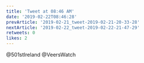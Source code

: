 ```yaml
---
title: 'Tweet at 08:46 AM'
date: '2019-02-22T08:46:28'
prevArticle: '2019-02-21_tweet-2019-02-21-20-33-28'
nextArticle: '2019-02-22_tweet-2019-02-22-21-47-29'
retweets: 0
likes: 2
---
```

@501stIreland @VeersWatch